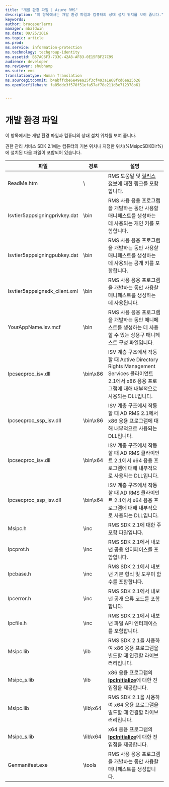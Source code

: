 ```yaml
---
title: "개발 환경 파일 | Azure RMS"
description: "이 항목에서는 개발 환경 파일과 컴퓨터의 상대 설치 위치를 보여 줍니다."
keywords: 
author: bruceperlerms
manager: mbaldwin
ms.date: 09/25/2016
ms.topic: article
ms.prod: 
ms.service: information-protection
ms.technology: techgroup-identity
ms.assetid: B57AC6F3-733C-42A8-AF83-0E15FBF27C99
audience: developer
ms.reviewer: shubhamp
ms.suite: ems
translationtype: Human Translation
ms.sourcegitcommit: b4abffcbe6e49ea25f3cf493a1e68fcd6ea25b26
ms.openlocfilehash: fa85dde3f578f51efa57af78e211d3e712378b61


---
```


# 개발 환경 파일

이 항목에서는 개발 환경 파일과 컴퓨터의 상대 설치 위치를 보여 줍니다.

권한 관리 서비스 SDK 2.1에는 컴퓨터의 기본 위치나 지정한 위치(%MsipcSDKDir%)에 설치된 다음 파일이 포함되어 있습니다.

|파일|경로|설명|
|----|----|-----------|
|ReadMe.htm| \ | RMS 도움말 및 [릴리스 정보](release-notes-rtm.md)에 대한 링크를 포함합니다.|
|Isvtier5appsigningprivkey.dat|\bin|RMS 사용 응용 프로그램을 개발하는 동안 사용할 매니페스트를 생성하는 데 사용되는 개인 키를 포함합니다.|
|Isvtier5appsigningpubkey.dat|\bin|RMS 사용 응용 프로그램을 개발하는 동안 사용할 매니페스트를 생성하는 데 사용되는 공개 키를 포함합니다.|
|Isvtier5appsignsdk_client.xml|\bin|RMS 사용 응용 프로그램을 개발하는 동안 사용할 매니페스트를 생성하는 데 사용됩니다.|
|YourAppName.isv.mcf|\bin|RMS 사용 응용 프로그램을 개발하는 동안 매니페스트를 생성하는 데 사용할 수 있는 상용구 매니페스트 구성 파일입니다.|
|Ipcsecproc_isv.dll|\bin\x86|ISV 계층 구조에서 작동할 때 Active Directory Rights Management Services 클라이언트 2.1에서 x86 응용 프로그램에 대해 내부적으로 사용되는 DLL입니다.|
|Ipcsecproc_ssp_isv.dll|\bin\x86|ISV 계층 구조에서 작동할 때 AD RMS 2.1에서 x86 응용 프로그램에 대해 내부적으로 사용되는 DLL입니다.|
|Ipcsecproc_isv.dll|\bin\x64|ISV 계층 구조에서 작동할 때 AD RMS 클라이언트 2.1에서 x64 응용 프로그램에 대해 내부적으로 사용되는 DLL입니다.|
|Ipcsecproc_ssp_isv.dll|\bin\x64|ISV 계층 구조에서 작동할 때 AD RMS 클라이언트 2.1에서 x64 응용 프로그램에 대해 내부적으로 사용되는 DLL입니다.|
|Msipc.h|\inc|RMS SDK 2.1에 대한 주 포함 파일입니다.|
|Ipcprot.h|\inc|RMS SDK 2.1에서 내보낸 공용 인터페이스를 포함합니다.|
|Ipcbase.h|\inc|RMS SDK 2.1에서 내보낸 기본 형식 및 도우미 함수를 포함합니다.|
|Ipcerror.h|\inc|RMS SDK 2.1에서 내보낸 공개 오류 코드를 포함합니다.|
|Ipcfile.h|\inc|RMS SDK 2.1에서 내보낸 파일 API 인터페이스를 포함합니다.|
|Msipc.lib|\lib|RMS SDK 2.1을 사용하여 x86 응용 프로그램을 빌드할 때 연결할 라이브러리입니다.|
|Msipc_s.lib|\lib|x86 응용 프로그램의 [<strong>IpcInitialize</strong>](/information-protection/sdk/2.1/api/win/functions#msipc_ipcinitialize)에 대한 진입점을 제공합니다.|
|Msipc.lib|\lib\x64|RMS SDK 2.1을 사용하여 x64 응용 프로그램을 빌드할 때 연결할 라이브러리입니다.|
|Msipc_s.lib|\lib\x64|x64 응용 프로그램의 [<strong>IpcInitialize</strong>](/information-protection/sdk/2.1/api/win/functions#msipc_ipcinitialize)에 대한 진입점을 제공합니다.|
|Genmanifest.exe|\tools|RMS 사용 응용 프로그램을 개발하는 동안 사용할 매니페스트를 생성합니다.|
 

 

 



<!--HONumber=Sep16_HO5-->


